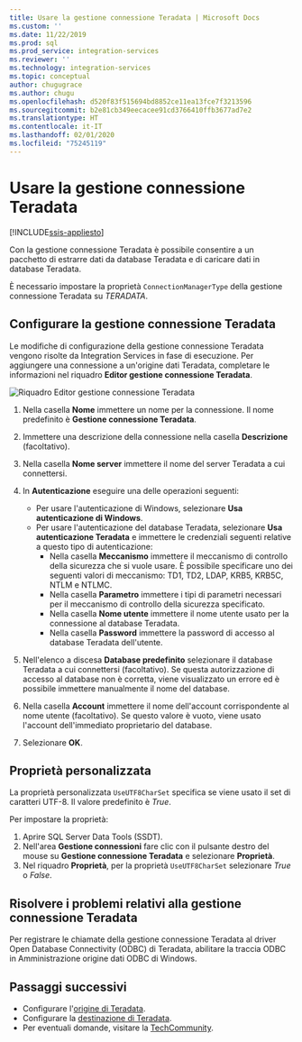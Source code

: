 ```yaml
---
title: Usare la gestione connessione Teradata | Microsoft Docs
ms.custom: ''
ms.date: 11/22/2019
ms.prod: sql
ms.prod_service: integration-services
ms.reviewer: ''
ms.technology: integration-services
ms.topic: conceptual
author: chugugrace
ms.author: chugu
ms.openlocfilehash: d520f83f515694bd8852ce11ea13fce7f3213596
ms.sourcegitcommit: b2e81cb349eecacee91cd3766410ffb3677ad7e2
ms.translationtype: HT
ms.contentlocale: it-IT
ms.lasthandoff: 02/01/2020
ms.locfileid: "75245119"
---
```

# <a name="use-the-teradata-connection-manager"></a>Usare la gestione connessione Teradata

[!INCLUDE[ssis-appliesto](../../includes/ssis-appliesto-ssvrpluslinux-asdb-asdw-xxx.md)]

Con la gestione connessione Teradata è possibile consentire a un pacchetto di estrarre dati da database Teradata e di caricare dati in database Teradata.

È necessario impostare la proprietà `ConnectionManagerType` della gestione connessione Teradata su *TERADATA*.

## <a name="configure-the-teradata-connection-manager"></a>Configurare la gestione connessione Teradata

Le modifiche di configurazione della gestione connessione Teradata vengono risolte da Integration Services in fase di esecuzione. Per aggiungere una connessione a un'origine dati Teradata, completare le informazioni nel riquadro **Editor gestione connessione Teradata**.

![Riquadro Editor gestione connessione Teradata](media/teradata-connection-manager.png)

1. Nella casella **Nome** immettere un nome per la connessione. Il nome predefinito è **Gestione connessione Teradata**.

1. Immettere una descrizione della connessione nella casella **Descrizione** (facoltativo).

1. Nella casella **Nome server** immettere il nome del server Teradata a cui connettersi.

1. In **Autenticazione**  eseguire una delle operazioni seguenti:

   - Per usare l'autenticazione di Windows, selezionare **Usa autenticazione di Windows**.
   - Per usare l'autenticazione del database Teradata, selezionare **Usa autenticazione Teradata** e immettere le credenziali seguenti relative a questo tipo di autenticazione:
     - Nella casella **Meccanismo** immettere il meccanismo di controllo della sicurezza che si vuole usare. È possibile specificare uno dei seguenti valori di meccanismo: TD1, TD2, LDAP, KRB5, KRB5C, NTLM e NTLMC.
     - Nella casella **Parametro** immettere i tipi di parametri necessari per il meccanismo di controllo della sicurezza specificato.
     - Nella casella **Nome utente** immettere il nome utente usato per la connessione al database Teradata.  
     - Nella casella **Password** immettere la password di accesso al database Teradata dell'utente.

1. Nell'elenco a discesa **Database predefinito** selezionare il database Teradata a cui connettersi (facoltativo). Se questa autorizzazione di accesso al database non è corretta, viene visualizzato un errore ed è possibile immettere manualmente il nome del database.

1. Nella casella **Account** immettere il nome dell'account corrispondente al nome utente (facoltativo). Se questo valore è vuoto, viene usato l'account dell'immediato proprietario del database.
1. Selezionare **OK**.

## <a name="custom-property"></a>Proprietà personalizzata

La proprietà personalizzata `UseUTF8CharSet` specifica se viene usato il set di caratteri UTF-8. Il valore predefinito è *True*.

Per impostare la proprietà:

1. Aprire SQL Server Data Tools (SSDT).
1. Nell'area **Gestione connessioni** fare clic con il pulsante destro del mouse su **Gestione connessione Teradata** e selezionare **Proprietà**.
1. Nel riquadro **Proprietà**, per la proprietà `UseUTF8CharSet` selezionare *True* o *False*.

## <a name="troubleshoot-the-teradata-connection-manager"></a>Risolvere i problemi relativi alla gestione connessione Teradata

Per registrare le chiamate della gestione connessione Teradata al driver Open Database Connectivity (ODBC) di Teradata, abilitare la traccia ODBC in Amministrazione origine dati ODBC di Windows.

## <a name="next-steps"></a>Passaggi successivi

- Configurare l'[origine di Teradata](teradata-source.md).
- Configurare la [destinazione di Teradata](teradata-destination.md).
- Per eventuali domande, visitare la [TechCommunity](https://aka.ms/AA5u35j).
